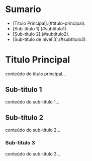 # Sumario
- [Titulo Principal].(#titulo-principal).
- [Sub-titulo 1].(#subtitulo1).
- [Sub-titulo 2].(#subtitulo2).
- [Sub-titulo de nivel 3].(#subtitulo3).

# Titulo Principal
conteúdo do titulo principal...

 ## Sub-titulo 1
 conteúdo do sub-titulo 1...

  ## Sub-titulo 2
 conteúdo do sub-titulo 2...

  ### Sub-titulo 3
 conteúdo do sub-titulo 3...
